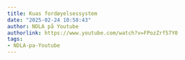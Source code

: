 ```yaml
---
title: Kuas fordøyelsessystem
date: "2025-02-24 10:58:43"
author: NDLA på Youtube
authorlink: https://www.youtube.com/watch?v=FPozZrf57Y0
tags:
- NDLA-pa-Youtube
---
```

